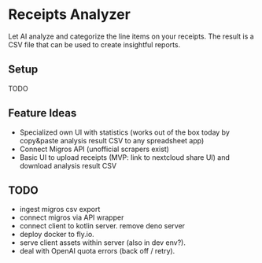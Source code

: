 # Receipts Analyzer

Let AI analyze and categorize the line items on your receipts.
The result is a CSV file that can be used to create insightful reports.

## Setup

TODO

## Feature Ideas

- Specialized own UI with statistics (works out of the box today by copy&paste analysis result CSV to any spreadsheet
  app)
- Connect Migros API (unofficial scrapers exist)
- Basic UI to upload receipts (MVP: link to nextcloud share UI) and download analysis result CSV

## TODO

- ingest migros csv export
- connect migros via API wrapper
- connect client to kotlin server. remove deno server
- deploy docker to fly.io.
- serve client assets within server (also in dev env?).
- deal with OpenAI quota errors (back off / retry). 
